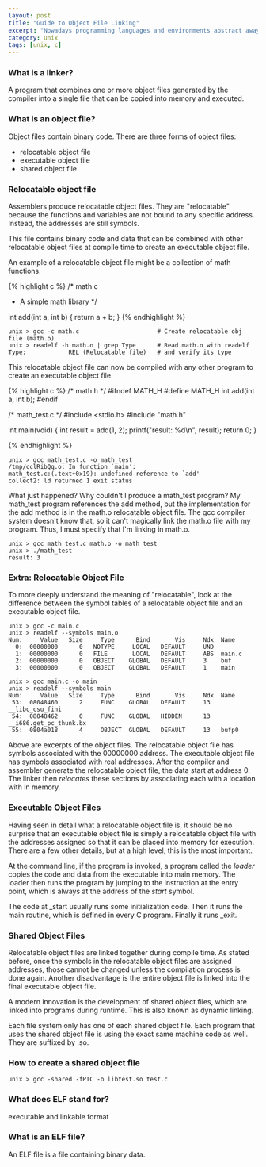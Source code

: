 ```yaml
---
layout: post
title: "Guide to Object File Linking"
excerpt: "Nowadays programming languages and environments abstract away object file linking, which is a boon for programmer productivity, but a travesty for deep understanding of the technology programmers use daily. This simple guide describes what a linker is and shows how to use it."
category: unix
tags: [unix, c]
---
```


### What is a linker?
A program that combines one or more object files generated by the compiler into a single
file that can be copied into memory and executed.

### What is an object file?
Object files contain binary code. There are three forms of object files:
* relocatable object file
* executable object file
* shared object file

### Relocatable object file
Assemblers produce relocatable object files. They are "relocatable" because the functions and variables
are not bound to any specific address. Instead, the addresses are still symbols.

This file contains binary code and data that can be combined with other relocatable object
files at compile time to create an executable object file.

An example of a relocatable object file might be a collection of math functions.

{% highlight c %}
/* math.c
 * A simple math library
 */

int add(int a, int b)
{
  return a + b;
}
{% endhighlight %}

    unix > gcc -c math.c                      # Create relocatable obj file (math.o)
    unix > readelf -h math.o | grep Type      # Read math.o with readelf
    Type:            REL (Relocatable file)   # and verify its type

This relocatable object file can now be compiled with any other program to create
an executable object file.

{% highlight c %}
/* math.h */
#ifndef MATH_H
#define MATH_H
int add(int a, int b);
#endif

/* math_test.c */
#include <stdio.h>
#include "math.h"

int main(void)
{
  int result = add(1, 2);
  printf("result: %d\n", result);
  return 0;
}

{% endhighlight %}

    unix > gcc math_test.c -o math_test
    /tmp/cclRibQq.o: In function `main':
    math_test.c:(.text+0x19): undefined reference to `add'
    collect2: ld returned 1 exit status

What just happened? Why couldn't I produce a math_test program? My math_test program references
the add method, but the implementation for the add method is in the math.o relocatable object file.
The gcc compiler system doesn't know that, so it can't magically link the math.o file with my program.
Thus, I must specify that I'm linking in math.o.

    unix > gcc math_test.c math.o -o math_test
    unix > ./math_test
    result: 3

### Extra: Relocatable Object File
To more deeply understand the meaning of "relocatable", look at the difference between the symbol
tables of a relocatable object file and an executable object file.

    unix > gcc -c main.c
    unix > readelf --symbols main.o
    Num:     Value   Size     Type      Bind       Vis     Ndx  Name
      0:  00000000      0   NOTYPE     LOCAL   DEFAULT     UND
      1:  00000000      0   FILE       LOCAL   DEFAULT     ABS  main.c
      2:  00000000      0   OBJECT    GLOBAL   DEFAULT     3    buf
      3:  00000000      0   OBJECT    GLOBAL   DEFAULT     1    main

    unix > gcc main.c -o main
    unix > readelf --symbols main
    Num:     Value   Size     Type      Bind       Vis     Ndx  Name
     53:  08048460      2     FUNC    GLOBAL   DEFAULT     13   __libc_csu_fini
     54:  08048462      0     FUNC    GLOBAL   HIDDEN      13   __i686.get_pc_thunk.bx
     55:  0804a018      4     OBJECT  GLOBAL   DEFAULT     13   bufp0

Above are excerpts of the object files. The relocatable object file has symbols associated
with the 00000000 address. The executable object file has symbols associated with real addresses.
After the compiler and assembler generate the relocatable object file, the data start at address 0.
The linker then _relocates_ these sections by associating each with a location with in memory.

### Executable Object Files

Having seen in detail what a relocatable object file is, it should be no surprise that
an executable object file is simply a relocatable object file with the addresses
assigned so that it can be placed into memory for execution. There are a few other details,
but at a high level, this is the most important.

At the command line, if the program is invoked, a program called the _loader_ copies
the code and data from the executable into main memory. The loader then runs the program
by jumping to the instruction at the entry point, which is always at the address
of the _start_ symbol.

The code at _start usually runs some initialization code. Then it runs the main routine,
which is defined in every C program. Finally it runs _exit.

### Shared Object Files

Relocatable object files are linked together during compile time. As stated before,
once the symbols in the relocatable object files are assigned addresses, those
cannot be changed unless the compilation process is done again. Another disadvantage
is the entire object file is linked into the final executable object file.

A modern innovation is the development of shared object files, which are linked into
programs during runtime. This is also known as dynamic linking.

Each file system only has one of each shared object file. Each program that uses the
shared object file is using the exact same machine code as well. They are suffixed
by .so.

### How to create a shared object file

    unix > gcc -shared -fPIC -o libtest.so test.c

### What does ELF stand for?
executable and linkable format

### What is an ELF file?
An ELF file is a file containing binary data.
